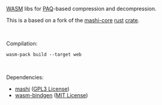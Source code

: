 [WASM](https://developer.mozilla.org/en-US/docs/WebAssembly) libs for [PAQ](http://mattmahoney.net/dc/)-based compression and decompression.

This is a based on a fork of the [mashi-core](https://github.com/datatrash/mashi) [rust](https://www.rust-lang.org/) [crate](https://crates.io/crates/mashi-core).

<br>

Compilation:

`wasm-pack build --target web`

<br>

Dependencies:
- [mashi](https://github.com/datatrash/mashi) ([GPL3 License](https://github.com/datatrash/mashi/blob/main/LICENSE))
- [wasm-bindgen](https://github.com/rustwasm/wasm-bindgen) ([MIT License](https://github.com/rustwasm/wasm-bindgen/blob/main/LICENSE-MIT))
